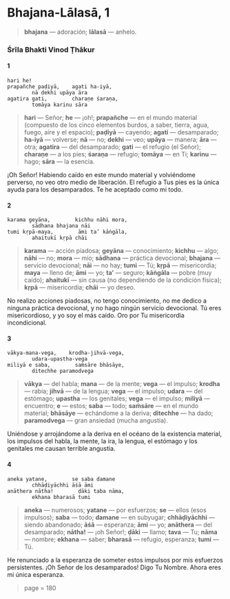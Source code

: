 # Bhajana-Lālasā, 1

> **bhajana** — adoración; **lālasā** — anhelo.

### Śrīla Bhakti Vinod Ṭhākur

#### 1

    hari he!
    prapañche paḍiyā,    agati ha-iyā,
            nā dekhi upāya āra
    agatira gati,        charaṇe śaraṇa,
            tomāya karinu sāra

> **hari** — Señor; **he** — ¡oh!; **prapañche** — en el mundo material (compuesto de los cinco elementos burdos, a saber, tierra, agua, fuego, aire y el espacio); **paḍiyā** — cayendo; **agati** — desamparado; **ha-iyā** — volverse; **nā** — no; **dekhi** — veo; **upāya** — manera; **āra** — otra; **agatira** — del desamparado; **gati** — el refugio (el Señor); **charaṇe** — a los pies; **śaraṇa** — refugio; **tomāya** — en Ti; **karinu** — hago; **sāra** — la esencia.

¡Oh Señor! Habiendo caído en este mundo material y volviéndome perverso, no veo otro medio de liberación. El refugio a Tus pies es la única ayuda para los desamparados. Te he aceptado como mi todo.

#### 2

    karama geyāna,        kichhu nāhi mora,
            sādhana bhajana nāi
    tumi kṛpā-maya,        āmi ta’ kāṅgāla,
            ahaitukī kṛpā chāi

> **karama** — acción piadosa; **geyāna** — conocimiento; **kichhu** — algo; **nāhi** — no; **mora** — mío; **sādhana** — práctica devocional; **bhajana** — servicio devocional; **nāi** — no hay; **tumi** — Tú; **kṛpā** — misericordia; **maya** — lleno de; **āmi** — yo; **ta’** — seguro; **kāṅgāla** — pobre (muy caído); **ahaitukī** — sin causa (no dependiendo de la condición física); **kṛpā** — misericordia; **chāi** — yo deseo.

No realizo acciones piadosas, no tengo conocimiento, no me dedico a ninguna práctica devocional, y no hago ningún servicio devocional. Tú eres misericordioso, y yo soy el más caído. Oro por Tu misericordia incondicional.

#### 3

    vākya-mana-vega,    krodha-jihvā-vega,
            udara-upastha-vega
    miliyā e saba,        saṁsāre bhāsāye,
            ditechhe paramodvega

> **vākya** — del habla; **mana** — de la mente; **vega** — el impulso; **krodha** — rabia; **jihvā** — de la lengua; **vega** — el impulso; **udara** — del estómago; **upastha** — los genitales; **vega** — el impulso; **miliyā** — encuentro; **e** — estos; **saba** — todo; **saṁsāre** — en el mundo material; **bhāsāye** — echándome a la deriva; **ditechhe** — ha dado; **paramodvega** — gran ansiedad (mucha angustia).

Uniéndose y arrojándome a la deriva en el océano de la existencia material, los impulsos del habla, la mente, la ira, la lengua, el estómago y los genitales me causan terrible angustia.

#### 4

    aneka yatane,        se saba damane
            chhāḍiyāchhi āśā āmi
    anāthera nātha!        ḍāki taba nāma,
            ekhana bharasā tumi

> **aneka** — numerosos; **yatane** — por esfuerzos; **se** — ellos (esos impulsos); **saba** — todo; **damane** — en subyugar; **chhāḍiyāchhi** — siendo abandonado; **āśā** — esperanza; **āmi** — yo; **anāthera** — del desamparado; **nātha!** — ¡oh Señor!; **ḍāki** — llamo; **tava** — Tu; **nāma** — nombre; **ekhana** — saber; **bharasā** — refugio, esperanza; **tumi** — Tú.

He renunciado a la esperanza de someter estos impulsos por mis esfuerzos persistentes. ¡Oh Señor de los desamparados! Digo Tu Nombre. Ahora eres mi única esperanza.


> page = 180
